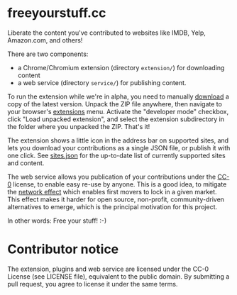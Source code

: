 # freeyourstuff.cc

Liberate the content you've contributed to websites like IMDB, Yelp, Amazon.com, and others!

There are two components:

- a Chrome/Chromium extension (directory `extension/`) for downloading content
- a web service (directory `service/`) for publishing content.

To run the extension while we're in alpha, you need to manually [download](https://github.com/eloquence/freeyourstuff.cc/archive/master.zip) a copy of the latest version. Unpack the ZIP file anywhere, then navigate to your browser's [extensions](chrome://extensions/) menu. Activate the "developer mode" checkbox, click "Load unpacked extension", and select the extension subdirectory in the folder where you unpacked the ZIP. That's it!

The extension shows a little icon in the address bar on supported sites, and lets you download your contributions as a single JSON file, or publish it with one click. See [sites.json](https://raw.githubusercontent.com/eloquence/freeyourstuff.cc/master/extension/sites.json) for the up-to-date list of currently supported sites and content.

The web service allows you publication of your contributions under the [CC-0](https://creativecommons.org/publicdomain/zero/1.0/) license, to enable easy re-use by anyone. This is a good idea, to mitigate the [network effect](https://en.wikipedia.org/wiki/Network_effect) which enables first movers to lock in a given market. This effect makes it harder for open source, non-profit, community-driven alternatives to emerge, which is the principal motivation for this project.

In other words: Free your stuff! :-)

# Contributor notice

The extension, plugins and web service are licensed under the CC-0 License (see LICENSE file),
equivalent to the public domain. By submitting a pull request, you agree to license it
under the same terms.
